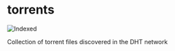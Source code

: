 torrents 
========
![Indexed](https://img.shields.io/badge/indexed-7605-blue)

Collection of torrent files discovered in the DHT network

